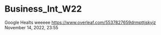 # Business_Int_W22

Google Healts weeeee
https://www.overleaf.com/5537827659drmpttjskyjz
November 14, 2022, 23:55
